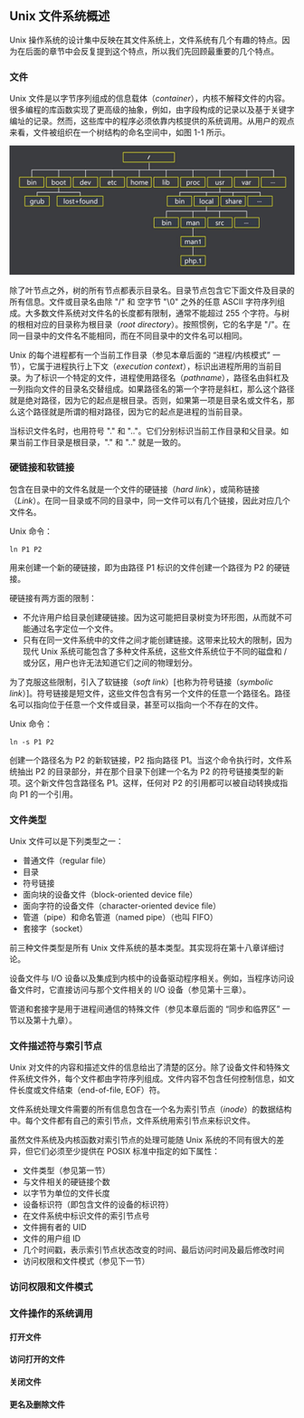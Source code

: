 ## Unix 文件系统概述

Unix 操作系统的设计集中反映在其文件系统上，文件系统有几个有趣的特点。因为在后面的章节中会反复提到这个特点，所以我们先回顾最重要的几个特点。

### 文件

Unix 文件是以字节序列组成的信息载体（*container*），内核不解释文件的内容。很多编程的库函数实现了更高级的抽象，例如，由字段构成的记录以及基于关键字编址的记录。然而，这些库中的程序必须依靠内核提供的系统调用。从用户的观点来看，文件被组织在一个树结构的命名空间中，如图 1-1 所示。

![图 1-1：目标树示例](static/directory_tree.jpg)

除了叶节点之外，树的所有节点都表示目录名。目录节点包含它下面文件及目录的所有信息。文件或目录名由除 "/" 和 空字节 "\0" 之外的任意 ASCII 字符序列组成。大多数文件系统对文件名的长度都有限制，通常不能超过 255 个字符。与树的根相对应的目录称为根目录（*root directory*）。按照惯例，它的名字是 "/"。在同一目录中的文件名不能相同，而在不同目录中的文件名可以相同。

Unix 的每个进程都有一个当前工作目录（参见本章后面的 “进程/内核模式” 一节），它属于进程执行上下文（*execution context*），标识出进程所用的当前目录。为了标识一个特定的文件，进程使用路径名（*pathname*），路径名由斜杠及一列指向文件的目录名交替组成。如果路径名的第一个字符是斜杠，那么这个路径就是绝对路径，因为它的起点是根目录。否则，如果第一项是目录名或文件名，那么这个路径就是所谓的相对路径，因为它的起点是进程的当前目录。

当标识文件名时，也用符号 "." 和 ".."。它们分别标识当前工作目录和父目录。如果当前工作目录是根目录，"." 和 ".." 就是一致的。

### 硬链接和软链接

包含在目录中的文件名就是一个文件的硬链接（*hard link*），或简称链接（*Link*）。在同一目录或不同的目录中，同一文件可以有几个链接，因此对应几个文件名。

Unix 命令：
```
ln P1 P2
```

用来创建一个新的硬链接，即为由路径 P1 标识的文件创建一个路径为 P2 的硬链接。

硬链接有两方面的限制：
- 不允许用户给目录创建硬链接。因为这可能把目录树变为环形图，从而就不可能通过名字定位一个文件。
- 只有在同一文件系统中的文件之间才能创建链接。这带来比较大的限制，因为现代 Unix 系统可能包含了多种文件系统，这些文件系统位于不同的磁盘和 / 或分区，用户也许无法知道它们之间的物理划分。

为了克服这些限制，引入了软链接（*soft link*）[也称为符号链接（*symbolic link*）]。符号链接是短文件，这些文件包含有另一个文件的任意一个路径名。路径名可以指向位于任意一个文件或目录，甚至可以指向一个不存在的文件。

Unix 命令：
```
ln -s P1 P2
```

创建一个路径名为 P2 的新软链接，P2 指向路径 P1。当这个命令执行时，文件系统抽出 P2 的目录部分，并在那个目录下创建一个名为 P2 的符号链接类型的新项。这个新文件包含路径名 P1。这样，任何对 P2 的引用都可以被自动转换成指向 P1 的一个引用。

### 文件类型

Unix 文件可以是下列类型之一：
- 普通文件（regular file）
- 目录
- 符号链接
- 面向块的设备文件（block-oriented device file）
- 面向字符的设备文件（character-oriented device file）
- 管道（pipe）和命名管道（named pipe）（也叫 FIFO）
- 套接字（socket）

前三种文件类型是所有 Unix 文件系统的基本类型。其实现将在第十八章详细讨论。

设备文件与 I/O 设备以及集成到内核中的设备驱动程序相关。例如，当程序访问设备文件时，它直接访问与那个文件相关的 I/O 设备（参见第十三章）。

管道和套接字是用于进程间通信的特殊文件（参见本章后面的 “同步和临界区” 一节以及第十九章）。

### 文件描述符与索引节点

Unix 对文件的内容和描述文件的信息给出了清楚的区分。除了设备文件和特殊文件系统文件外，每个文件都由字符序列组成。文件内容不包含任何控制信息，如文件长度或文件结束（end-of-file, EOF）符。

文件系统处理文件需要的所有信息包含在一个名为索引节点（*inode*）的数据结构中。每个文件都有自己的索引节点，文件系统用索引节点来标识文件。

虽然文件系统及内核函数对索引节点的处理可能随 Unix 系统的不同有很大的差异，但它们必须至少提供在 POSIX 标准中指定的如下属性：
- 文件类型（参见第一节）
- 与文件相关的硬链接个数
- 以字节为单位的文件长度
- 设备标识符（即包含文件的设备的标识符）
- 在文件系统中标识文件的索引节点号
- 文件拥有者的 UID
- 文件的用户组 ID
- 几个时间戳，表示索引节点状态改变的时间、最后访问时间及最后修改时间
- 访问权限和文件模式（参见下一节）

### 访问权限和文件模式

### 文件操作的系统调用

#### 打开文件

#### 访问打开的文件

#### 关闭文件

#### 更名及删除文件
